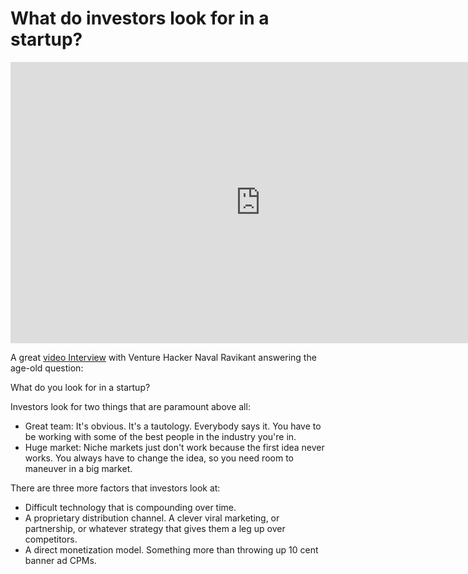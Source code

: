 # What do investors look for in a startup?

<iframe width="800" height="450" src="https://www.youtube.com/embed/_BwatxQwgNs" title="YouTube video player" frameborder="0" allow="accelerometer; autoplay; clipboard-write; encrypted-media; gyroscope; picture-in-picture; web-share" referrerpolicy="strict-origin-when-cross-origin" allowfullscreen></iframe>

A great [video Interview](http://venturehacks.com/articles/investment-criteria) with Venture Hacker Naval Ravikant answering the age-old question:

What do you look for in a startup?

Investors look for two things that are paramount above all:

- Great team: It's obvious. It's a tautology. Everybody says it. You have to be working with some of the best people in the industry you're in.
- Huge market: Niche markets just don't work because the first idea never works. You always have to change the idea, so you need room to maneuver in a big market.

There are three more factors that investors look at:

- Difficult technology that is compounding over time.
- A proprietary distribution channel. A clever viral marketing, or partnership, or whatever strategy that gives them a leg up over competitors.
- A direct monetization model. Something more than throwing up 10 cent banner ad CPMs.
